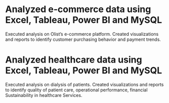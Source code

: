 # Analyzed e-commerce data using Excel, Tableau, Power BI and MySQL
Executed analysis on Olist’s e-commerce platform.
Created visualizations and reports to identify customer purchasing behavior and payment trends.

# Analyzed healthcare data using Excel, Tableau, Power BI and MySQL
Executed analysis on dialysis of patients.
Created visualizations and reports to identify quality of patient care, operational performance, 
financial Sustainability in healthcare Services.

